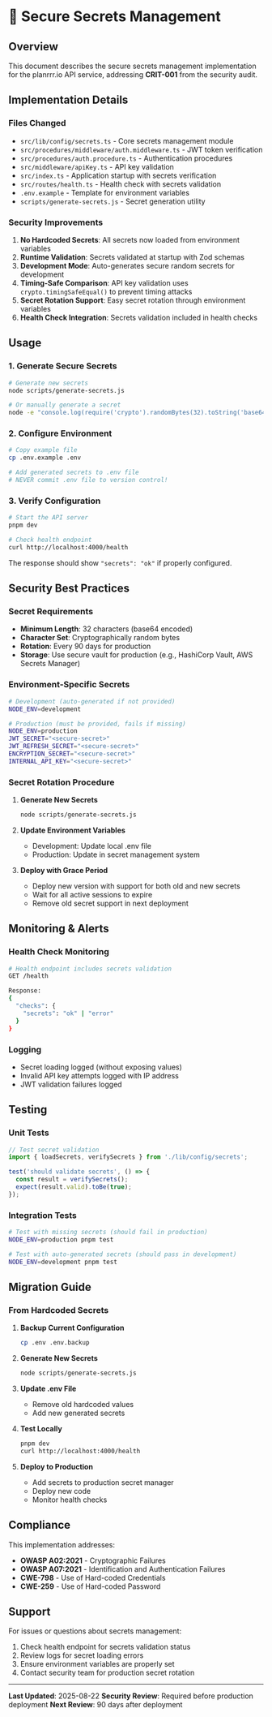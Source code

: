 # 🔐 Secure Secrets Management

## Overview

This document describes the secure secrets management implementation for the planrrr.io API service, addressing **CRIT-001** from the security audit.

## Implementation Details

### Files Changed
- `src/lib/config/secrets.ts` - Core secrets management module
- `src/procedures/middleware/auth.middleware.ts` - JWT token verification
- `src/procedures/auth.procedure.ts` - Authentication procedures
- `src/middleware/apiKey.ts` - API key validation
- `src/index.ts` - Application startup with secrets verification
- `src/routes/health.ts` - Health check with secrets validation
- `.env.example` - Template for environment variables
- `scripts/generate-secrets.js` - Secret generation utility

### Security Improvements

1. **No Hardcoded Secrets**: All secrets now loaded from environment variables
2. **Runtime Validation**: Secrets validated at startup with Zod schemas
3. **Development Mode**: Auto-generates secure random secrets for development
4. **Timing-Safe Comparison**: API key validation uses `crypto.timingSafeEqual()` to prevent timing attacks
5. **Secret Rotation Support**: Easy secret rotation through environment variables
6. **Health Check Integration**: Secrets validation included in health checks

## Usage

### 1. Generate Secure Secrets

```bash
# Generate new secrets
node scripts/generate-secrets.js

# Or manually generate a secret
node -e "console.log(require('crypto').randomBytes(32).toString('base64'))"
```

### 2. Configure Environment

```bash
# Copy example file
cp .env.example .env

# Add generated secrets to .env file
# NEVER commit .env file to version control!
```

### 3. Verify Configuration

```bash
# Start the API server
pnpm dev

# Check health endpoint
curl http://localhost:4000/health
```

The response should show `"secrets": "ok"` if properly configured.

## Security Best Practices

### Secret Requirements
- **Minimum Length**: 32 characters (base64 encoded)
- **Character Set**: Cryptographically random bytes
- **Rotation**: Every 90 days for production
- **Storage**: Use secure vault for production (e.g., HashiCorp Vault, AWS Secrets Manager)

### Environment-Specific Secrets
```bash
# Development (auto-generated if not provided)
NODE_ENV=development

# Production (must be provided, fails if missing)
NODE_ENV=production
JWT_SECRET="<secure-secret>"
JWT_REFRESH_SECRET="<secure-secret>"
ENCRYPTION_SECRET="<secure-secret>"
INTERNAL_API_KEY="<secure-secret>"
```

### Secret Rotation Procedure

1. **Generate New Secrets**
   ```bash
   node scripts/generate-secrets.js
   ```

2. **Update Environment Variables**
   - Development: Update local .env file
   - Production: Update in secret management system

3. **Deploy with Grace Period**
   - Deploy new version with support for both old and new secrets
   - Wait for all active sessions to expire
   - Remove old secret support in next deployment

## Monitoring & Alerts

### Health Check Monitoring
```bash
# Health endpoint includes secrets validation
GET /health

Response:
{
  "checks": {
    "secrets": "ok" | "error"
  }
}
```

### Logging
- Secret loading logged (without exposing values)
- Invalid API key attempts logged with IP address
- JWT validation failures logged

## Testing

### Unit Tests
```typescript
// Test secret validation
import { loadSecrets, verifySecrets } from './lib/config/secrets';

test('should validate secrets', () => {
  const result = verifySecrets();
  expect(result.valid).toBe(true);
});
```

### Integration Tests
```bash
# Test with missing secrets (should fail in production)
NODE_ENV=production pnpm test

# Test with auto-generated secrets (should pass in development)
NODE_ENV=development pnpm test
```

## Migration Guide

### From Hardcoded Secrets

1. **Backup Current Configuration**
   ```bash
   cp .env .env.backup
   ```

2. **Generate New Secrets**
   ```bash
   node scripts/generate-secrets.js
   ```

3. **Update .env File**
   - Remove old hardcoded values
   - Add new generated secrets

4. **Test Locally**
   ```bash
   pnpm dev
   curl http://localhost:4000/health
   ```

5. **Deploy to Production**
   - Add secrets to production secret manager
   - Deploy new code
   - Monitor health checks

## Compliance

This implementation addresses:
- **OWASP A02:2021** - Cryptographic Failures
- **OWASP A07:2021** - Identification and Authentication Failures
- **CWE-798** - Use of Hard-coded Credentials
- **CWE-259** - Use of Hard-coded Password

## Support

For issues or questions about secrets management:
1. Check health endpoint for secrets validation status
2. Review logs for secret loading errors
3. Ensure environment variables are properly set
4. Contact security team for production secret rotation

---

**Last Updated**: 2025-08-22
**Security Review**: Required before production deployment
**Next Review**: 90 days after deployment